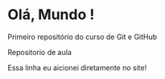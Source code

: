 # Olá, Mundo !
Primeiro repositório do curso de Git e GitHub

Repositorio de aula 

Essa linha eu aicionei diretamente no site!

